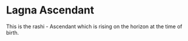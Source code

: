 # Lagna Ascendant

This is the rashi - Ascendant which is rising on the horizon at the time of birth.
